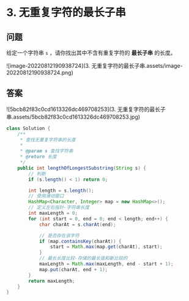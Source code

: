 # 3. 无重复字符的最长子串

## 问题

给定一个字符串 `s` ，请你找出其中不含有重复字符的 **最长子串** 的长度。

![image-20220812190938724](3. 无重复字符的最长子串.assets/image-20220812190938724.png)

## 答案

![5bcb82f83c0cd1613326dc469708253](3. 无重复字符的最长子串.assets/5bcb82f83c0cd1613326dc469708253.jpg)



~~~java
class Solution {
    /**
     * 查找无重复字符串的长度
     *
     * @param s 查找字符串
     * @return 长度
     */
    public int lengthOfLongestSubstring(String s) {
        // 判断
        if (s.length() < 1) return 0;

        int length = s.length();
        // 使用滑动窗口
        HashMap<Character, Integer> map = new HashMap<>();
        // 定义左右指针-字符串长度
        int maxLength = 0;
        for (int start = 0, end = 0; end < length; end++) {
            char charAt = s.charAt(end);

            // 是否存在该字符
            if (map.containsKey(charAt)) {
                start = Math.max(map.get(charAt), start);
            }
            // 最长长度比较-存储的最长值和新比较的
            maxLength = Math.max(maxLength, end - start + 1);
            map.put(charAt, end + 1);
        }
        return maxLength;
    }
}

~~~

